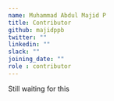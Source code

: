 ```yaml
---
name: Muhammad Abdul Majid P
title: Contributor
github: majidppb
twitter: ""
linkedin: ""
slack: ""
joining_date: ""
role : contributor
---
```


Still waiting for this
